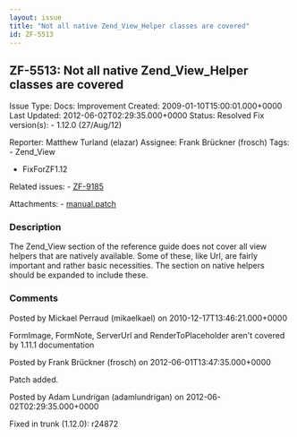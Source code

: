 ```yaml
---
layout: issue
title: "Not all native Zend_View_Helper classes are covered"
id: ZF-5513
---
```


ZF-5513: Not all native Zend\_View\_Helper classes are covered
--------------------------------------------------------------

 Issue Type: Docs: Improvement Created: 2009-01-10T15:00:01.000+0000 Last Updated: 2012-06-02T02:29:35.000+0000 Status: Resolved Fix version(s): - 1.12.0 (27/Aug/12)
 
 Reporter:  Matthew Turland (elazar)  Assignee:  Frank Brückner (frosch)  Tags: - Zend\_View
- FixForZF1.12
 
 Related issues: - [ZF-9185](/issues/browse/ZF-9185)
 
 Attachments: - [manual.patch](/issues/secure/attachment/15119/manual.patch)
 
### Description

The Zend\_View section of the reference guide does not cover all view helpers that are natively available. Some of these, like Url, are fairly important and rather basic necessities. The section on native helpers should be expanded to include these.

 

 

### Comments

Posted by Mickael Perraud (mikaelkael) on 2010-12-17T13:46:21.000+0000

FormImage, FormNote, ServerUrl and RenderToPlaceholder aren't covered by 1.11.1 documentation

 

 

Posted by Frank Brückner (frosch) on 2012-06-01T13:47:35.000+0000

Patch added.

 

 

Posted by Adam Lundrigan (adamlundrigan) on 2012-06-02T02:29:35.000+0000

Fixed in trunk (1.12.0): r24872

 

 